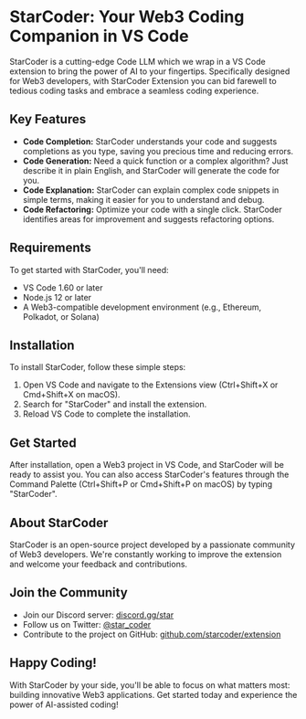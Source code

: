 # StarCoder: Your Web3 Coding Companion in VS Code

StarCoder is a cutting-edge Code LLM which we wrap in a VS Code extension to bring the power of AI to your fingertips. Specifically designed for Web3 developers, with StarCoder Extension you can bid farewell to tedious coding tasks and embrace a seamless coding experience.

## Key Features

* **Code Completion:** StarCoder understands your code and suggests completions as you type, saving you precious time and reducing errors.
* **Code Generation:** Need a quick function or a complex algorithm? Just describe it in plain English, and StarCoder will generate the code for you.
* **Code Explanation:** StarCoder can explain complex code snippets in simple terms, making it easier for you to understand and debug.
* **Code Refactoring:** Optimize your code with a single click. StarCoder identifies areas for improvement and suggests refactoring options.

## Requirements

To get started with StarCoder, you'll need:

* VS Code 1.60 or later
* Node.js 12 or later
* A Web3-compatible development environment (e.g., Ethereum, Polkadot, or Solana)

## Installation

To install StarCoder, follow these simple steps:

1. Open VS Code and navigate to the Extensions view (Ctrl+Shift+X or Cmd+Shift+X on macOS).
2. Search for "StarCoder" and install the extension.
3. Reload VS Code to complete the installation.

## Get Started

After installation, open a Web3 project in VS Code, and StarCoder will be ready to assist you. You can also access StarCoder's features through the Command Palette (Ctrl+Shift+P or Cmd+Shift+P on macOS) by typing "StarCoder".

## About StarCoder

StarCoder is an open-source project developed by a passionate community of Web3 developers. We're constantly working to improve the extension and welcome your feedback and contributions.

## Join the Community

* Join our Discord server: [discord.gg/star](https://discord.gg/starcoder)
* Follow us on Twitter: [@star_coder](https://twitter.com/star_coder)
* Contribute to the project on GitHub: [github.com/starcoder/extension](https://github.com/starcoder/extension)

## Happy Coding!

With StarCoder by your side, you'll be able to focus on what matters most: building innovative Web3 applications. Get started today and experience the power of AI-assisted coding!